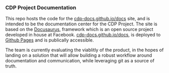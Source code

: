 ### CDP Project Documentation 

This repo hosts the code for the [cdp-docs.github.io/docs](cdp-docs.github.io/docs) site, and is intended to be 
the documentation center for the CDP Project. The site is based on the [Docusaurus](https://docusaurus.io/), framework which is an open source project developed in house at Facebook. [cdp-docs.github.io/docs](cdp-docs.github.io/docs), is deployed to [Github Pages](https://pages.github.com/) and is publically accessible. 

The team is currently evaluating the viablitly of the product, in the hopes of landing on a solution that will allow building a robust workflow around documentation and communication, while leveraging git as a source of truth.
